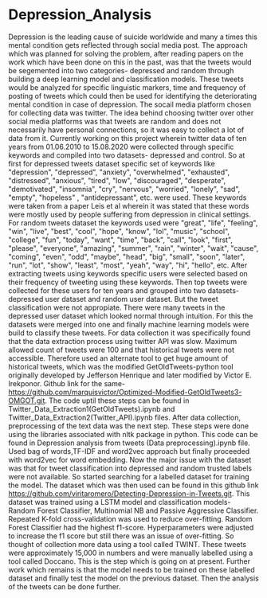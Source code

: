 # Depression_Analysis
Depression is the leading cause of suicide worldwide and many a times this mental condition gets reflected through social media post. The approach which was planned for solving the problem, after reading papers on the work which have been done on this in the past, was that the tweets would be segemented into two categories- depressed and random through building a deep learning model and classification models. These tweets would be analyzed for specific linguistic markers, time and frequency of posting of tweets which could then be used for identifying the deteriorating mental condition in case of depression. The socail media platform chosen for collecting data was twitter. The idea behind choosing twitter over other social media platforms was that tweets are random and does not necessarily have personal connections, so it was easy to collect a lot of data from it. Currently working on this project wherein twitter data of ten years from 01.06.2010 to 15.08.2020 were collected through specific keywords and compiled into two datasets- depressed and control. So at first for depressed tweets dataset specific set of keywords like "depression", "depressed", "anxiety", "overwhelmed", "exhausted", "distressed", "anxious", "tired", "low", "discouraged", "desperate", "demotivated", "insomnia", "cry", "nervous", "worried", "lonely", "sad", "empty", "hopeless" , "antidepressant", etc. were used. These keywords were taken from a paper Leis et al wherein it was stated that these words were mostly used by people suffering from depression in clinical settings. For random tweets dataset the keywords used were "great", "life", "feeling", "win", "live", "best", "cool", "hope", "know", "lol", "music", "school", "college", "fun", "today", "want", "time", "back", "call", "look", "first", "please", "everyone", "amazing", "summer", "rain", "winter", "wait", "cause", "coming", "even", "odd", "maybe", "head", "big", "small", "soon", "later", "run", "lot", "show", "least", "most", "yeah", "way", "hi", "hello", etc. After extracting tweets using keywords specific users were selected based on their frequency of tweeting using these keywords. Then top tweets were collected for these users for ten years and grouped into two datasets- depressed user dataset and random user dataset. But the tweet classification were not appropiate. There were many tweets in the depressed user dataset which looked normal through intuition. For this the datasets were merged into one and finally machine learning models were build to classify these tweets.
For data collection it was specifically found that the data extraction process using twitter API was slow. Maximum allowed count of tweets were 100 and that historical tweets were not accessible. Therefore used an alternate tool to get huge amount of historical tweets, which was the modified GetOldTweets-python tool originally developed by Jefferson Henrique and later modified by Victor E. Irekponor. Github link for the same- https://github.com/marquisvictor/Optimized-Modified-GetOldTweets3-OMGOT.git. The code uptil these steps can be found in Twitter_Data_Extraction1(GetOldTweets).ipynb and Twitter_Data_Extraction2(Twitter_API).ipynb files.
After data collection, preprocessing of the text data was the next step. These steps were done using the libraries associated with nltk package in python. This code can be found in Depression analysis from tweets (Data preprocessing).ipynb file. Used bag of words,TF-IDF and word2vec approach but finally proceeded with word2vec for word embedding. Now the major issue with the dataset was that for tweet classification into depressed and random trusted labels were not available. So started searching for a labelled dataset for training the model. The dataset which was then used can be found in this github link https://github.com/viritaromero/Detecting-Depression-in-Tweets.git. This dataset was trained using a LSTM model and classification models- Random Forest Classifier, Multinomial NB and Passive Aggressive Classifier. Repeated K-fold cross-validation was used to reduce over-fitting. Random Forest Classifier had the highest f1-score. Hyperparameters were adjusted to increase the f1 score but still there was an issue of over-fitting. So thought of collection more data using a tool called TWINT. These tweets were approximately 15,000 in numbers and were manually labelled using a tool called Doccano. This is the step which is going on at present. Further work which remains is that the model needs to be trained on these labelled dataset and finally test the model on the previous dataset. Then the analysis of the tweets can be done further. 

     
